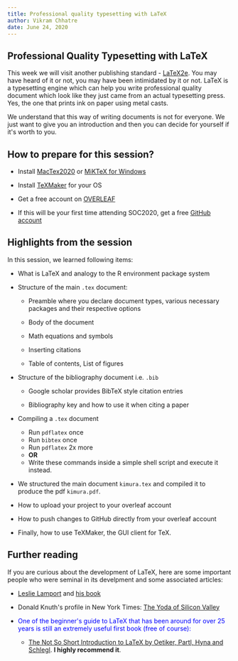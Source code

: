 ```yaml
---
title: Professional quality typesetting with LaTeX
author: Vikram Chhatre
date: June 24, 2020
---
```


## Professional Quality Typesetting with LaTeX

This week we will visit another publishing standard - [LaTeX2e](https://latex-project.org). You may have heard of it or not, you may have been intimidated by it or not. LaTeX is a typesetting engine which can help you write professional quality document which look like they just came from an actual typesetting press.  Yes, the one that prints ink on paper using metal casts.

We understand that this way of writing documents is not for everyone.  We just want to give you an introduction and then you can decide for yourself if it's worth to you.



## How to prepare for this session?


- Install [MacTex2020](https://tug.org/mactex/mactex-download.html) or [MiKTeX for Windows](https://miktex.org)

- Install [TeXMaker](https://www.xm1math.net/texmaker/) for your OS

- Get a free account on [OVERLEAF](https://overleaf.com)

- If this will be your first time attending SOC2020, get a free [GitHub account](https://github.com)



## Highlights from the session

In this session, we learned following items:

- What is LaTeX and analogy to the R environment package system

- Structure of the main ``.tex`` document: 

	- Preamble where you declare document types, various necessary packages and their respective options

	- Body of the document

	- Math equations and symbols

	- Inserting citations 

	- Table of contents, List of figures

- Structure of the bibliography document i.e. ``.bib``

	- Google scholar provides BibTeX style citation entries

	- Bibliography key and how to use it when citing a paper

- Compiling a ``.tex`` document

	- Run ``pdflatex`` once
	- Run ``bibtex`` once
	- Run ``pdflatex`` 2x more
	- **OR**
	- Write these commands inside a simple shell script and execute it instead.

- We structured the main document ``kimura.tex`` and compiled it to produce the pdf ``kimura.pdf``.

- How to upload your project to your overleaf account 

- How to push changes to GitHub directly from your overleaf account

- Finally, how to use TeXMaker, the GUI client for TeX.




## Further reading

If you are curious about the development of LaTeX, here are some important people who were seminal in its develpment and some associated articles:

- [Leslie Lamport](https://en.wikipedia.org/wiki/Leslie_Lamport) and [his book](https://www.amazon.com/LaTeX-Document-Preparation-System-2nd/dp/0201529831)

- Donald Knuth's profile in New York Times: [The Yoda of Silicon Valley](https://www.nytimes.com/2018/12/17/science/donald-knuth-computers-algorithms-programming.html) 

- <span style="color:blue">One of the beginner's guide to LaTeX that has been around for over 25 years is still an extremely useful first book (free of course):</span>
	
	- [The Not So Short Introduction to LaTeX by Oetiker, Partl, Hyna and Schlegl](https://tobi.oetiker.ch/lshort/lshort.pdf).  **I highly recommend it**.
